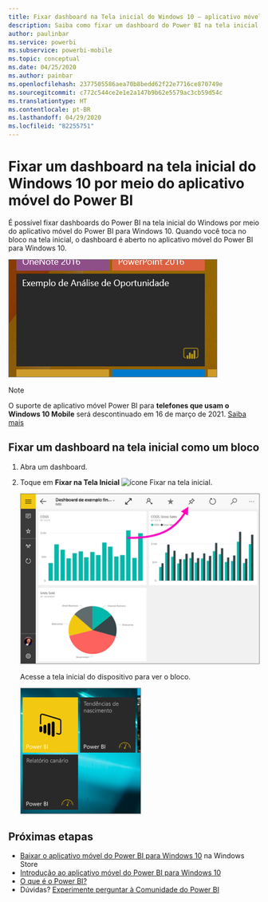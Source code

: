 ```yaml
---
title: Fixar dashboard na Tela inicial do Windows 10 – aplicativo móvel do Power BI
description: Saiba como fixar um dashboard do Power BI na tela inicial do Windows 10 por meio do aplicativo móvel do Power BI.
author: paulinbar
ms.service: powerbi
ms.subservice: powerbi-mobile
ms.topic: conceptual
ms.date: 04/25/2020
ms.author: painbar
ms.openlocfilehash: 2377505586aea70b8bedd62f22e7716ce870749e
ms.sourcegitcommit: c772c544ce2e1e2a147b9b62e5579ac3cb59d54c
ms.translationtype: HT
ms.contentlocale: pt-BR
ms.lasthandoff: 04/29/2020
ms.locfileid: "82255751"
---
```

# <a name="pin-a-dashboard-to-your-windows-10-start-screen-from-the-power-bi-mobile-app"></a>Fixar um dashboard na tela inicial do Windows 10 por meio do aplicativo móvel do Power BI
É possível fixar dashboards do Power BI na tela inicial do Windows por meio do aplicativo móvel do Power BI para Windows 10. Quando você toca no bloco na tela inicial, o dashboard é aberto no aplicativo móvel do Power BI para Windows 10.

![Bloco do Windows](./media/mobile-pin-dashboard-start-screen-windows-10-phone-app/power-bi-windows-10-pin-start-screen.png)

>[!NOTE]
>O suporte de aplicativo móvel Power BI para **telefones que usam o Windows 10 Mobile** será descontinuado em 16 de março de 2021. [Saiba mais](https://go.microsoft.com/fwlink/?linkid=2121400)

## <a name="pin-a-dashboard-to-your-start-screen-as-a-tile"></a>Fixar um dashboard na tela inicial como um bloco
1. Abra um dashboard.
2. Toque em **Fixar na Tela Inicial** ![ícone Fixar na tela inicial](./media/mobile-pin-dashboard-start-screen-windows-10-phone-app/power-bi-windows-10-pin-start-icon.png).
   
   ![Barra superior do aplicativo móvel Windows 10](./media/mobile-pin-dashboard-start-screen-windows-10-phone-app/power-bi-windows-10-pin-start.png)
   
   Acesse a tela inicial do dispositivo para ver o bloco.
   
   ![Bloco do Windows 10](./media/mobile-pin-dashboard-start-screen-windows-10-phone-app/pbi_win10ph_startscrn.png)

## <a name="next-steps"></a>Próximas etapas
* [Baixar o aplicativo móvel do Power BI para Windows 10](https://go.microsoft.com/fwlink/?LinkID=526478) na Windows Store  
* [Introdução ao aplicativo móvel do Power BI para Windows 10](mobile-windows-10-phone-app-get-started.md)  
* [O que é o Power BI?](../../fundamentals/power-bi-overview.md)
* Dúvidas? [Experimente perguntar à Comunidade do Power BI](https://community.powerbi.com/)
